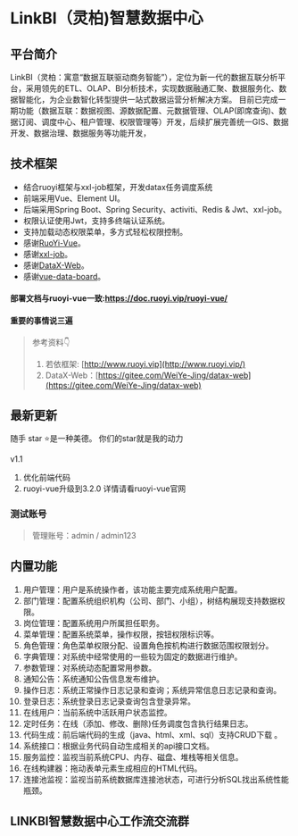 # LinkBI（灵柏)智慧数据中心
## 平台简介
LinkBI（灵柏：寓意“数据互联驱动商务智能”），定位为新一代的数据互联分析平台，采用领先的ETL、OLAP、BI分析技术，实现数据融通汇聚、数据服务化、数据智能化，为企业数智化转型提供一站式数据运营分析解决方案。
目前已完成一期功能（数据互联：数据视图、源数据配置、元数据管理、OLAP(即席查询)、数据订阅、调度中心、租户管理、权限管理等）开发，后续扩展完善统一GIS、数据开发、数据治理、数据服务等功能开发，
## 技术框架
* 结合ruoyi框架与xxl-job框架，开发datax任务调度系统
* 前端采用Vue、Element UI。
* 后端采用Spring Boot、Spring Security、activiti、Redis & Jwt、xxl-job。
* 权限认证使用Jwt，支持多终端认证系统。
* 支持加载动态权限菜单，多方式轻松权限控制。
* 感谢[RuoYi-Vue](https://github.com/yangzongzhuan/RuoYi-Vue)。
* 感谢[xxl-job](https://gitee.com/xuxueli0323/xxl-job)。
* 感谢[DataX-Web](https://gitee.com/WeiYe-Jing/datax-web)。
* 感谢[vue-data-board](https://github.com/yehonghao/vue-data-board)。
#### 部署文档与ruoyi-vue一致:https://doc.ruoyi.vip/ruoyi-vue/

#### 重要的事情说三遍
>  参考资料👇
>  1. 若依框架: [http://www.ruoyi.vip](http://www.ruoyi.vip/)
>  2. DataX-Web：[https://gitee.com/WeiYe-Jing/datax-web](https://gitee.com/WeiYe-Jing/datax-web)

## 最新更新
<p>随手 star ⭐是一种美德。 你们的star就是我的动力</p>
 

v1.1
1. 优化前端代码
2. ruoyi-vue升级到3.2.0  详情请看ruoyi-vue官网


### 测试账号

> 管理账号：admin / admin123
>

## 内置功能

1.  用户管理：用户是系统操作者，该功能主要完成系统用户配置。
2.  部门管理：配置系统组织机构（公司、部门、小组），树结构展现支持数据权限。
3.  岗位管理：配置系统用户所属担任职务。
4.  菜单管理：配置系统菜单，操作权限，按钮权限标识等。
5.  角色管理：角色菜单权限分配、设置角色按机构进行数据范围权限划分。
6.  字典管理：对系统中经常使用的一些较为固定的数据进行维护。
7.  参数管理：对系统动态配置常用参数。
8.  通知公告：系统通知公告信息发布维护。
9.  操作日志：系统正常操作日志记录和查询；系统异常信息日志记录和查询。
10. 登录日志：系统登录日志记录查询包含登录异常。
11. 在线用户：当前系统中活跃用户状态监控。
12. 定时任务：在线（添加、修改、删除)任务调度包含执行结果日志。
13. 代码生成：前后端代码的生成（java、html、xml、sql）支持CRUD下载 。
14. 系统接口：根据业务代码自动生成相关的api接口文档。
15. 服务监控：监视当前系统CPU、内存、磁盘、堆栈等相关信息。
16. 在线构建器：拖动表单元素生成相应的HTML代码。
17. 连接池监视：监视当前系统数据库连接池状态，可进行分析SQL找出系统性能瓶颈。


## LINKBI智慧数据中心工作流交流群

